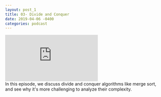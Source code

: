 ```yaml
---
layout: post_1
title: 03- Divide and Conquer
date: 2019-04-06 -0400
categories: podcast
---
```

<div class="iframe-container">
<iframe src="https://anchor.fm/randomly-typed/embed/episodes/Divide-and-Conquer-e3ll9h/a-acqg7c" frameborder="0" scrolling="no"></iframe>
</div>
In this episode, we discuss divide and conquer algorithms like merge sort, and see why it's more challenging to analyze their complexity.
